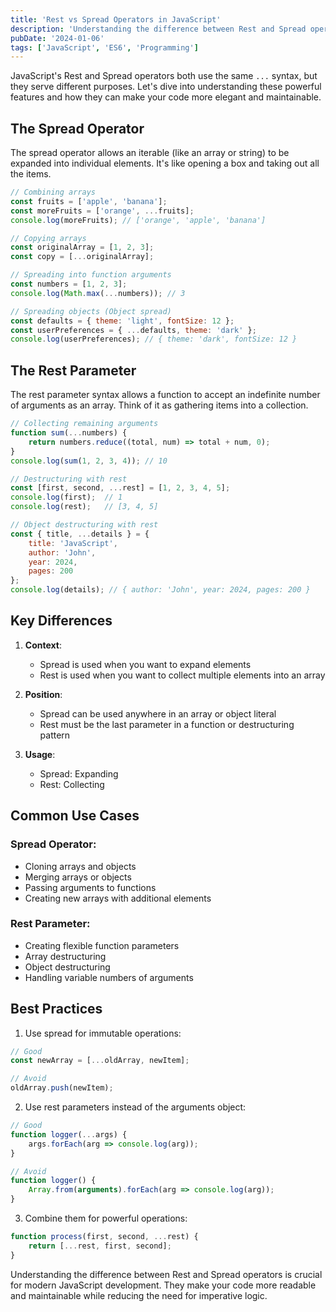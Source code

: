 ```yaml
---
title: 'Rest vs Spread Operators in JavaScript'
description: 'Understanding the difference between Rest and Spread operators in JavaScript, with practical examples and use cases.'
pubDate: '2024-01-06'
tags: ['JavaScript', 'ES6', 'Programming']
---
```


JavaScript's Rest and Spread operators both use the same `...` syntax, but they serve different purposes. Let's dive into understanding these powerful features and how they can make your code more elegant and maintainable.

## The Spread Operator

The spread operator allows an iterable (like an array or string) to be expanded into individual elements. It's like opening a box and taking out all the items.

```javascript
// Combining arrays
const fruits = ['apple', 'banana'];
const moreFruits = ['orange', ...fruits];
console.log(moreFruits); // ['orange', 'apple', 'banana']

// Copying arrays
const originalArray = [1, 2, 3];
const copy = [...originalArray];

// Spreading into function arguments
const numbers = [1, 2, 3];
console.log(Math.max(...numbers)); // 3

// Spreading objects (Object spread)
const defaults = { theme: 'light', fontSize: 12 };
const userPreferences = { ...defaults, theme: 'dark' };
console.log(userPreferences); // { theme: 'dark', fontSize: 12 }
```

## The Rest Parameter

The rest parameter syntax allows a function to accept an indefinite number of arguments as an array. Think of it as gathering items into a collection.

```javascript
// Collecting remaining arguments
function sum(...numbers) {
    return numbers.reduce((total, num) => total + num, 0);
}
console.log(sum(1, 2, 3, 4)); // 10

// Destructuring with rest
const [first, second, ...rest] = [1, 2, 3, 4, 5];
console.log(first);  // 1
console.log(rest);   // [3, 4, 5]

// Object destructuring with rest
const { title, ...details } = {
    title: 'JavaScript',
    author: 'John',
    year: 2024,
    pages: 200
};
console.log(details); // { author: 'John', year: 2024, pages: 200 }
```

## Key Differences

1. **Context**: 
   - Spread is used when you want to expand elements
   - Rest is used when you want to collect multiple elements into an array

2. **Position**:
   - Spread can be used anywhere in an array or object literal
   - Rest must be the last parameter in a function or destructuring pattern

3. **Usage**:
   - Spread: Expanding
   - Rest: Collecting

## Common Use Cases

### Spread Operator:
- Cloning arrays and objects
- Merging arrays or objects
- Passing arguments to functions
- Creating new arrays with additional elements

### Rest Parameter:
- Creating flexible function parameters
- Array destructuring
- Object destructuring
- Handling variable numbers of arguments

## Best Practices

1. Use spread for immutable operations:
```javascript
// Good
const newArray = [...oldArray, newItem];

// Avoid
oldArray.push(newItem);
```

2. Use rest parameters instead of the arguments object:
```javascript
// Good
function logger(...args) {
    args.forEach(arg => console.log(arg));
}

// Avoid
function logger() {
    Array.from(arguments).forEach(arg => console.log(arg));
}
```

3. Combine them for powerful operations:
```javascript
function process(first, second, ...rest) {
    return [...rest, first, second];
}
```

Understanding the difference between Rest and Spread operators is crucial for modern JavaScript development. They make your code more readable and maintainable while reducing the need for imperative logic.
